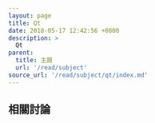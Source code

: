 ```yaml
---
layout: page
title: Qt
date: 2018-05-17 12:42:56 +0800
description: >
  Qt
parent:
  title: 主題
  url: '/read/subject'
source_url: '/read/subject/qt/index.md'
---
```



## 相關討論
